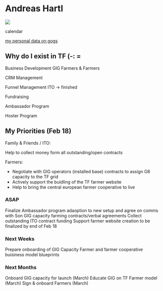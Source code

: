 # Andreas Hartl

![](https://docs.greenitglobe.com/gig/data_team/raw/master/team/threefold/sales_marketing/andreas_hartl/processed.jpg)

calendar

[my personal data on gogs](https://docs.greenitglobe.com/ThreeFold/home/src/master/team/kristof_de_spiegeleer.md)

## Why do I exist in TF (-: =

Business Development GIG Farmers & Farmers

CRM Management

Funnel Management ITO -> finished

Fundraising 

Ambassador Program

Hoster Program

## My Priorities (Feb 18)

Family & Friends / ITO:

Help to collect money form all outstanding/open contracts


Farmers:

- Negotiate with GIG operators (installed base) contracts to assign G8 capacity to the TF grid
- Actively support the buidling of the TF farmer website
- Help to bring the central european farmer cooperative to live


### ASAP

Finalize Ambassador program adaoption to new setup and agree on comms with Son
GIG capacity farming contracts/verbal agreements
Collect outstanding ITO contract funding
Support farmer website creation to be finalized by end of Feb 18

### Next Weeks


Prepare onboarding of GIG Capacity
Farmer and farmer cooperative buisiness model blueprints


### Next Months

Onboard GIG capacity for launch (March)
Educate GIG on TF Farmer model (March)
Sign & onboard Farmers (March)